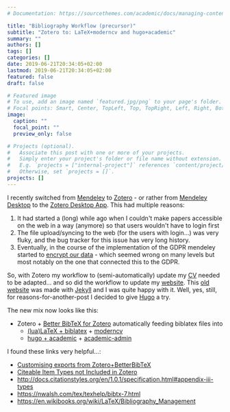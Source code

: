 ```yaml
---
# Documentation: https://sourcethemes.com/academic/docs/managing-content/

title: "Bibliography Workflow (precursor)"
subtitle: "Zotero to: LaTeX+moderncv and hugo+academic"
summary: ""
authors: []
tags: []
categories: []
date: 2019-06-21T20:34:05+02:00
lastmod: 2019-06-21T20:34:05+02:00
featured: false
draft: false

# Featured image
# To use, add an image named `featured.jpg/png` to your page's folder.
# Focal points: Smart, Center, TopLeft, Top, TopRight, Left, Right, BottomLeft, Bottom, BottomRight.
image:
  caption: ""
  focal_point: ""
  preview_only: false

# Projects (optional).
#   Associate this post with one or more of your projects.
#   Simply enter your project's folder or file name without extension.
#   E.g. `projects = ["internal-project"]` references `content/project/deep-learning/index.md`.
#   Otherwise, set `projects = []`.
projects: []
---
```


I recently switched from [Mendeley](https://www.mendeley.com) to [Zotero](https://www.zotero.org) - or rather from [Mendeley Desktop](https://www.mendeley.com/download-desktop/) to the [Zotero Desktop App](https://www.zotero.org/download/). 
This had multiple reasons: 

1. It had started a (long) while ago when I couldn't make papers accessible on the web in a way (anymore) so that users wouldn't have to login first
2. The file upload/syncing to the web (for the users with login...) was very fluky, and the bug tracker for this issue has very long history. 
3. Eventually, in the course of the implementation of the GDPR mendeley started to [encrypt our data](https://eighty-twenty.org/2018/06/13/mendeley-encrypted-db) - which seemed wrong on many levels but most notably on the one that connected this to the GDPR.

So, with Zotero my workflow to (semi-automatically) update my [CV](https://github.com/iiegn/pub/tree/master/CV) needed to be adapted... and so did the workflow to update my [website](https:/iiegn.eu).
This [old website](https://github.com/iiegn/iiegn.eu-jekyll-site) was made with [Jekyll](https://jekyllrb.com/) and I was quite happy with it.
Well, yes, still, for reasons-for-another-post I decided to give [Hugo](https://gohugo.io/) a try.

The new mix now looks like this:

- Zotero + [Better BibTeX for Zotero](https://retorque.re/zotero-better-bibtex/) automatically feeding biblatex files into
  - [(lua)LaTeX + biblatex](https://github.com/iiegn/pub/tree/master/CV) + [moderncv](https://ctan.org/pkg/moderncv)
  - [hugo + academic](http://github.com/iiegn/iiegn.eu-academic-kickstart-site/) + [academic-admin](https://github.com/iiegn/academic-admin)

I found these links very helpful...:

- [Customising exports from Zotero+BetterBibTeX](https://retorque.re/zotero-better-bibtex/customized-exports/)
- [Citeable Item Types not Included in Zotero](https://www.zotero.org/support/kb/item_types_and_fields#citeable_item_types_not_included_in_zotero)
- http://docs.citationstyles.org/en/1.0.1/specification.html#appendix-iii-types
- https://nwalsh.com/tex/texhelp/bibtx-7.html
- https://en.wikibooks.org/wiki/LaTeX/Bibliography_Management
